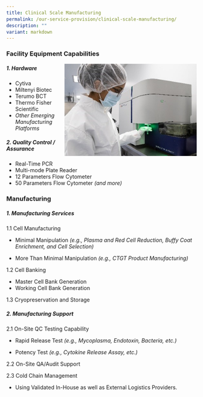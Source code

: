 ```yaml
---
title: Clinical Scale Manufacturing
permalink: /our-service-provision/clinical-scale-manufacturing/
description: ""
variant: markdown
---
```

### Facility Equipment Capabilities

<img src="/images/Our%20Service%20Provision/clinical_scale.jpg" style="width:350px" align="right">

##### 1\. Hardware

*   Cytiva
*   Miltenyi Biotec
*   Terumo BCT
*   Thermo Fisher Scientific
*   _Other Emerging Manufacturing Platforms_

##### 2\. Quality Control / Assurance

*   Real-Time PCR
*   Multi-mode Plate Reader
*   12 Parameters Flow Cytometer
*   50 Parameters Flow Cytometer _(and more)_

### Manufacturing

##### 1\. Manufacturing Services

1.1 Cell Manufacturing

* Minimal Manipulation *(e.g., Plasma and Red Cell Reduction, Buffy Coat Enrichment, and Cell Selection)*
	
* More Than Minimal Manipulation *(e.g., CTGT Product Manufacturing)*

1.2 Cell Banking

*   Master Cell Bank Generation
*   Working Cell Bank Generation

1.3 Cryopreservation and Storage

##### 2\. Manufacturing Support

2.1 On-Site QC Testing Capability

*   Rapid Release Test *(e.g., Mycoplasma, Endotoxin, Bacteria, etc.)*
	
*   Potency Test *(e.g., Cytokine Release Assay, etc.)*

2.2 On-Site QA/Audit Support

2.3 Cold Chain Management  
* Using Validated In-House as well as External Logistics Providers.